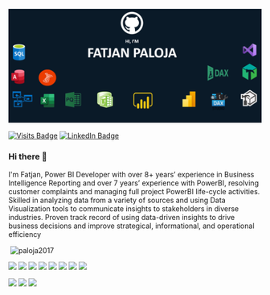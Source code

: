 
![Fatjan GitHub Banner](https://github.com/Paloja2017/Paloja2017/blob/main/My%20Banner.PNG)

[![Visits Badge](https://badges.pufler.dev/visits/Paloja2017/Paloja2017)](https:Paloja2017)
[![LinkedIn Badge](https://img.shields.io/badge/LinkedIn-Profile-informational?style=flat&logo=linkedin&logoColor=white&color=0D76A8)](https://www.linkedin.com/in/fatjan-paloja/)


### Hi there 👋

I'm Fatjan, Power BI Developer with over 8+ years’ experience in Business Intelligence Reporting and over 7 years’ experience with PowerBI, resolving customer complaints and managing full project PowerBI life-cycle activities. Skilled in analyzing data from a variety of sources and using Data Visualization tools to communicate insights to stakeholders in diverse industries. Proven track record of using data-driven insights to drive business decisions and improve strategical, informational, and operational efficiency

<p>&nbsp;<img align="center" src="https://github-readme-stats.vercel.app/api?username=paloja2017&show_icons=true&line_height=27&count_private=true&title_color=ffffff&text_color=c9cacc&icon_color=4AB097&bg_color=1A2B34" alt="paloja2017" /></p>


![](https://img.shields.io/badge/Software-PowerBI-informational?style=flat=css3&logoColor=white&color=fdc500)
![](https://img.shields.io/badge/Software-PowerBI_Report_Server-informational?style=flat=css3&logoColor=white&color=eeba0b)
![](https://img.shields.io/badge/Software-PowerPivot-informational?style=flat=Tailwind-CSS&logoColor=white&color=245501)
![](https://img.shields.io/badge/Software-SQL_Server_Analysis_Services-informational?style=flat=Sass&logoColor=white&color=0466c8)
![](https://img.shields.io/badge/Software-SQL_Server_Reporting_Services-informational?style=flat=Stylus&logoColor=white&color=4AB197)
![](https://img.shields.io/badge/Software-VisualStudio-informational?style=flat=Stylus&logoColor=white&color=4AB197)
![](https://img.shields.io/badge/Software-TabularEditor-informational?style=flat=Stylus&logoColor=white&color=4AB197)
![](https://img.shields.io/badge/Software-DaxStudio-informational?style=flat=Stylus&logoColor=white&color=4AB197)


![](https://img.shields.io/badge/CodeLanguage-Mashup-informational?style=flat=angular&logoColor=white&color=4AB197)
![](https://img.shields.io/badge/CodeLanguage-DAX-informational?style=flat=ionic&logoColor=white&color=4AB197)
![](https://img.shields.io/badge/CodeLanguage-SQL-informational?style=flat=react&logoColor=white&color=4AB197)






